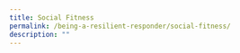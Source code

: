 ```yaml
---
title: Social Fitness
permalink: /being-a-resilient-responder/social-fitness/
description: ""
---
```



